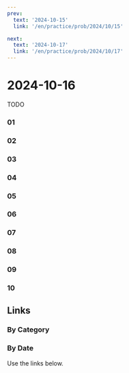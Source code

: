 ```yaml
---
prev:
  text: '2024-10-15'
  link: '/en/practice/prob/2024/10/15'

next:
  text: '2024-10-17'
  link: '/en/practice/prob/2024/10/17'
---
```


# 2024-10-16

TODO

### 01

### 02

### 03

### 04

### 05

### 06

### 07

### 08

### 09

### 10

## Links

[<Badge type="tip" text="Check Solution"/>](/en/learning/prob/2024/10/16)

### By Category

[<Badge type="tip" text="<--"/>](/en/practice/prob/2024/10/13)
[<Badge type="tip" text="Calendar"/>](/en/practice/calendar/2024/10)
[<Badge type="info" text="-->"/>](/en/practice/prob/2024/10/16#links)

### By Date

Use the links below.